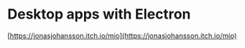 # Desktop apps with Electron

[https://jonasjohansson.itch.io/mio](https://jonasjohansson.itch.io/mio)

